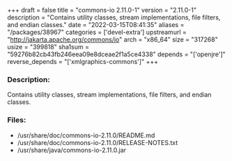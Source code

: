 +++
draft = false
title = "commons-io 2.11.0-1"
version = "2.11.0-1"
description = "Contains utility classes, stream implementations, file filters, and endian classes."
date = "2022-03-15T08:41:35"
aliases = "/packages/38967"
categories = ['devel-extra']
upstreamurl = "http://jakarta.apache.org/commons/io"
arch = "x86_64"
size = "317268"
usize = "399818"
sha1sum = "59276b82cb43fb246eea09e8dceae2f1a5ce4338"
depends = "['openjre']"
reverse_depends = "['xmlgraphics-commons']"
+++
### Description: 
Contains utility classes, stream implementations, file filters, and endian classes.

### Files: 
* /usr/share/doc/commons-io-2.11.0/README.md
* /usr/share/doc/commons-io-2.11.0/RELEASE-NOTES.txt
* /usr/share/java/commons-io-2.11.0.jar

